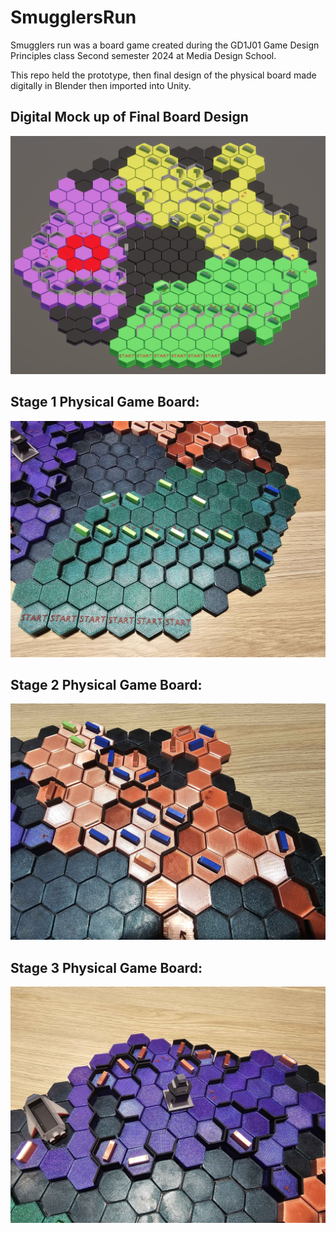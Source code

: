 # SmugglersRun 

Smugglers run was a board game created during the GD1J01 Game Design Principles class Second semester 2024 at Media Design School. 

This repo held the prototype, then final design of the physical board made digitally in Blender then imported into Unity. 

## Digital Mock up of Final Board Design
![](https://github.com/NikitaGarbovsky/SmugglersRun_Prototype/blob/master/Images/CompletedMapImage.png)

## Stage 1 Physical Game Board:

![](https://github.com/NikitaGarbovsky/SmugglersRun_Prototype/blob/master/Images/stage1.jpg)

## Stage 2 Physical Game Board:

![](https://github.com/NikitaGarbovsky/SmugglersRun_Prototype/blob/master/Images/stage2.jpg)

## Stage 3 Physical Game Board:

![](https://github.com/NikitaGarbovsky/SmugglersRun_Prototype/blob/master/Images/stage3.jpg)
